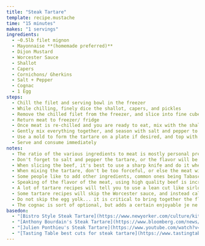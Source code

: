 ```yaml
---
title: "Steak Tartare"
template: recipe.mustache
time: "15 minutes"
makes: "1 servings"
ingredients:
  - ~0.5lb filet mignon
  - Mayonnaise **(homemade preferred)**
  - Dijon Mustard
  - Worcester Sauce
  - Shallot
  - Capers
  - Cornichons/ Gherkins
  - Salt + Pepper
  - Cognac
  - 1 Egg
steps:
  - Chill the filet and serving bowl in the freezer
  - While chilling, finely dice the shallot, capers, and pickles
  - Remove the chilled filet from the freezer, and slice into fine cubes
  - Return meat to freezer/ fridge
  - Once meat is re-chilled and you are ready to eat, mix with the shallot, capers, pickles, a few drops of Worcester sauce, a drizzle of Cognac, and a dollop of mayo and Dijon mustard.
  - Gently mix everything together, and season with salt and pepper to taste
  - Use a mold to form the tartare on a plate if desired, and top with an egg yolk
  - Serve and consume immediately
notes:
  - The ratio of the various ingredients to meat is mostly personal preference. I tend to use 1 shallot, a spoonful of capers, 3-4 pickles, a few drops of Worcester sauce **(even a few drops packs quite a punch)**, and a spoonful of mayo and mustard each, with a bit more mustard than mayo.
  - Don't forget to salt and pepper the tartare, or the flavor will be off
  - When slicing the beef, it's best to use a sharp knife and do it when the beef is still a little frozen **(and thereby firmer)**. Some people grind it in a meat grinder, but I prefer the hand-sliced texture. You're looking for finely diced meat... to much cutting and it will turn into a gooey paste, not enough cutting, and the cubes will be too large resulting in an overly chewy texture.
  - When mixing the tartare, don't be too forceful, or else the meat will start to bind together, ruining the texture of the final product.
  - Some people like to add other ingredients, common ones being Tabasco, Ketchup, vinegar **(or some other acid like lemon juice)**, herbs, etc. I prefer this simple version, but usually enjoy those variations as well. Generally speaking, as long as you don't overwhelm the underlying flavor of the meat, you can vary the flavors you add quite a lot.
  - Speaking of the flavor of the meat, using high quality beef is incredibly important here, not only because you are eating it raw, and so at higher risk of pathogens, but also because eaten in this form, the flavor of the raw beef comes through very powerfully. I particularly like using grass fed beef in this recipe.
  - A lot of tartare recipes will tell you to use a lean cut like sirloin or top round instead of the more expensive tenderloin, and while I'm not a fan of tenderloin when it comes to cooking steaks since other cuts like ribeye are much more flavorful, in a tartare, I find it to be the best choice. The soft, evenness of the meat, and subdued flavor profile work wonderfully well in this dish. **I would go so far as to say that tartare is the only time when paying the premium for tenderloin makes sense**. In a pinch though, I've had success with top sirloin, or even better, shoulder tender **(teres major)** if you can find it.
  - Some tartare recipes will skip the Worcester sauce, and instead call for anchovies, garlic, etc. There's no issue with going that route, but I've found that recreating the umami flavors of Worcester sauce with the singular ingredients isn't worth the effort in terms of the flavor profile of the finished product.
  - Do not skip the egg yolk... it is critical to bring together the flavors and richness of the tartare. I've heard that other yolks work well too, particularly duck yolk.
  - The cognac is sort of optional, but adds a certain enjoyable je ne sais quoi.
basedon:
  - "[Bistro Style Steak Tartare](https://www.newyorker.com/culture/kitchen-notes/how-to-make-a-classic-bistro-style-steak-tartare-at-home)"
  - "[Anthony Bourdain's Steak Tartare](https://www.bloomberg.com/news/articles/2020-06-19/anthony-bourdain-steak-tartare-recipe-use-your-knife-skills)"
  - "[Julien Ponthieu's Steak Tartare](https://www.youtube.com/watch?v=0krnooaNADk)"
  - "[Tasting Table best cuts for steak tartare](https://www.tastingtable.com/887572/the-absolute-best-cuts-of-meat-for-steak-tartare/)"
---
```

